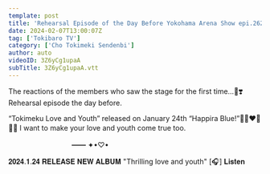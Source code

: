 ```yaml
---
template: post
title: 'Rehearsal Episode of the Day Before Yokohama Arena Show epi.262'
date: 2024-02-07T13:00:07Z
tag: ['Tokibaro TV']
category: ['Cho Tokimeki Sendenbi']
author: auto 
videoID: 3Z6yCg1upaA
subTitle: 3Z6yCg1upaA.vtt
---
```

The reactions of the members who saw the stage for the first time...👀❣️ Rehearsal episode the day before.


“Tokimeku Love and Youth” released on January 24th
“Happira Blue!”💙💜❤️🩷💛💚
I want to make your love and youth come true too.
　　　　　　

　　　　　　　　　━━ ✦•︎♡•︎




𝟐𝟎𝟐𝟒.𝟏.𝟐𝟒 𝐑𝐄𝐋𝐄𝐀𝐒𝐄 𝐍𝐄𝐖 𝐀𝐋𝐁𝐔𝐌
"Thrilling love and youth"
[🎧] 𝐋𝐢𝐬𝐭𝐞𝐧